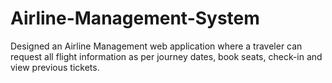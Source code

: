 # Airline-Management-System
Designed an Airline Management web application where a traveler can request all flight information as per journey dates, book seats, check-in and view previous tickets.
